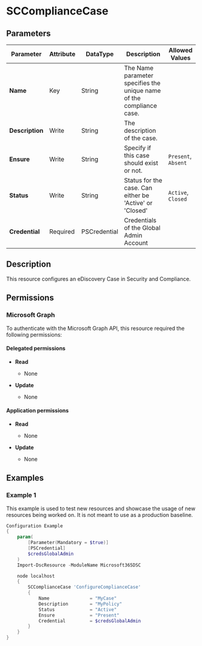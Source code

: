 ﻿# SCComplianceCase

## Parameters

| Parameter | Attribute | DataType | Description | Allowed Values |
| --- | --- | --- | --- | --- |
| **Name** | Key | String | The Name parameter specifies the unique name of the compliance case. | |
| **Description** | Write | String | The description of the case. | |
| **Ensure** | Write | String | Specify if this case should exist or not. | `Present`, `Absent` |
| **Status** | Write | String | Status for the case. Can either be 'Active' or 'Closed' | `Active`, `Closed` |
| **Credential** | Required | PSCredential | Credentials of the Global Admin Account | |

## Description

This resource configures an eDiscovery Case in Security and Compliance.

## Permissions

### Microsoft Graph

To authenticate with the Microsoft Graph API, this resource required the following permissions:

#### Delegated permissions

- **Read**

    - None

- **Update**

    - None

#### Application permissions

- **Read**

    - None

- **Update**

    - None

## Examples

### Example 1

This example is used to test new resources and showcase the usage of new resources being worked on.
It is not meant to use as a production baseline.

```powershell
Configuration Example
{
    param(
        [Parameter(Mandatory = $true)]
        [PSCredential]
        $credsGlobalAdmin
    )
    Import-DscResource -ModuleName Microsoft365DSC

    node localhost
    {
        SCComplianceCase 'ConfigureComplianceCase'
        {
            Name               = "MyCase"
            Description        = "MyPolicy"
            Status             = "Active"
            Ensure             = "Present"
            Credential         = $credsGlobalAdmin
        }
    }
}
```

